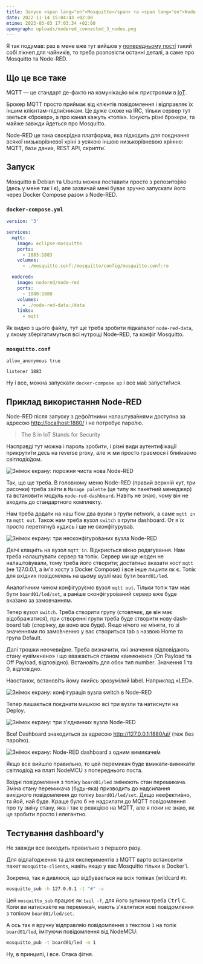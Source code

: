 ```yaml
---
title: Запуск <span lang="en">Mosquitto</span> та <span lang="en">Node-RED</span>
date: 2022-11-14 15:04:43 +02:00
mtime: 2023-03-03 17:03:34 +02:00
opengraph: uploads/nodered_connected_3_nodes.png
---
```


Я так подумав: раз в мене вже тут вийшов у [попередньому пості́][1] такий собі лікнеп для чайників, то треба розповісти останні деталі, а саме про <span lang="en">Mosquitto</span> та <span lang="en">Node-RED</span>.


## Що це все таке

<abbr lang="en">MQTT</abbr> — це стандарт де-факто на комунікацію між пристроями в <abbr lang="en" title="Internet of Things">IoT</abbr>.

Брокер <abbr lang="en">MQTT</abbr> просто приймає від клієнтів повідомлення і відправляє їх іншим клієнтам-підпи́сникам. Це дуже схоже на <abbr lang="en">IRC</abbr>, тільки сервер тут зветься «брокер», а про канал кажуть «топік». Існують різні брокери, та майже завжди йдеться про <span lang="en">Mosquitto</span>.

<span lang="en">Node-RED</span> це така своєрідна платформа, яка підходить для поєднання всякої низькорі́вневої хріні з усякою іншою низькорі́вневою хрінню: <abbr lang="en">MQTT</abbr>, бази даних, <abbr lang="en">REST API</abbr>, скрипти́.


## Запуск

<span lang="en">Mosquitto</span> в Debian та Ubuntu можна поставити просто з репозито́рію (десь у ме́не так і є), але зазвичай мені буває зручно запускати його через <span lang="en">Docker Compose</span> разом з <span lang="en">Node-RED</span>.

<div lang="en" markdown=1>

### `docker-compose.yml`

```yaml
version: '3'

services:
  mqtt:
    image: eclipse-mosquitto
    ports:
      - 1883:1883
    volumes:
      - ./mosquitto.conf:/mosquitto/config/mosquitto.conf:ro

  nodered:
    image: nodered/node-red
    ports:
      - 1880:1880
    volumes:
      - ./node-red-data:/data
    links:
      - mqtt
```

</div>

Як видно з цього файлу, тут ще треба зробити підкаталог <span lang="en">`node-red-data`</span>, у якому зберігатимуться всі нутрощі <span lang="en">Node-RED</span>, та конфіг <span lang="en">Mosquitto</span>.

<div lang="en" markdown=1>

### `mosquitto.conf`

```
allow_anonymous true

listener 1883
```

</div>

Ну і все, можна запускати <span lang="en">`docker-compose up`</span> і все ма́є запусти́тися.


## Приклад використання <span lang="en">Node-RED</span>

<span lang="en">Node-RED</span> після запуску з дефо́лтними налаштува́ннями доступна за адресою <u>http://localhost:1880/</u> і не потребує паро́лю.

<div lang="en" markdown=1>

> The S in IoT Stands for Security

</div>

Насправді тут можна і пароль зробити, і різні види аутентифікац́ії прикрути́ти десь на <span lang="en">reverse proxy</span>, але ж ми просто граємося і бли́маємо світлодіо́дом.

![Знімок екрану: порожня чиста нова Node-RED](/uploads/nodered_new.png)

Так, що ще треба. В головному меню <span lang="en">Node-RED</span> (правий верхній кут, три рисочки) треба зайти в <span lang="en">`Manage palette`</span> (це типу як паке́тний менеджер) та встановити модуль <span lang="en">`node-red-dashboard`</span>. Навіть не знаю, чому він не входить до стандартного комплекту.

Нам треба додати на наш <span lang="en">flow</span> два вузли з групи <span lang="en">network</span>, а саме <span lang="en">`mqtt in`</span> та <span lang="en">`mqtt out`</span>. Також нам треба вузол <span lang="en">`switch`</span> з групи <span lang="en">dashboard</span>. От я їх просто перетягну́в кудись і ще не сконфігурува́в.

![Знімок екрану: три несконфігуро́ваних вузла Node-RED](/uploads/nodered_new_3_nodes.png)

Двічі клацніть на вузол <span lang="en">`mqtt in`</span>. Відкриється вікно редагування. Нам треба налаштувати сервер та топік. Сервер ми ще жоден не налашто́вували, тому треба його створити; достатньо вказати хост <span lang="en">`mqtt` (не 127.0.0.1, а ім'я хосту з <span lang="en">Docker Compose</span>) і все інше лишити як є. Топік для вхідних повідомлень на цьому вузлі має бути <span lang="en">`board01/led`</span>.

Аналогічним чином конфігуру́ємо вузол <span lang="en">`mqtt out`</span>. Тільки топік там має бути <span lang="en">`board01/led/set`</span>, а раніше сконфігуро́ваний сервер вже буде вка́зано за замовчанням.

Тепер вузол <span lang="en">`switch`</span>. Треба створити групу (стовпчик, де він має відображатися), при створенні групи треба буде створити нову <span lang="en">dashboard tab</span> (сторінку, де воно все буде). Якщо нічого не міняти, то зі значеннями по замо́вченню у вас створиться <span lang="en">tab</span> з назвою <span lang="en">Home</span> та група <span lang="en">Default</span>.

Далі трошки неочеви́дне. Треба визначити, які значення відповідають стану «увімкнено» і що вважається станом «вимкнено» (<span lang="en">On Payload</span> та <span lang="en">Off Payload</span>, відповідно). Встанові́ть для обох тип <span lang="en">number</span>. Значення 1 та 0, відповідно.

Наостанок, встанові́ть йому якийсь зрозумілий <span lang="en">label</span>. Наприклад «<abbr lang="en">LED</abbr>».

![Знімок екрану: конфігурація вузла switch в Node-RED](/uploads/nodered_switch.png)

Тепер лишається поєднати мишкою всі три вузли та натиснути на <span lang="en">Deploy</span>.

![Знімок екрану: три з'єднанних вузла Node-RED](/uploads/nodered_connected_3_nodes.png)

Все! <span lang="en">Dashboard</span> знаходиться за адресою <u>http://127.0.0.1:1880/ui/</u> (теж без паро́лю).

![Знімок екрану: Node-RED dashboard з одним вимикаче́м](/uploads/nodered_new_dashboard.png)

Якщо все вийшло правильно, то цей перемикач буде вмикати-вимика́ти світлодіо́д на платі <span lang="en">Node<abbr>MCU</abbr></span> з попереднього поста.

Вхідні повідомлення з топіку <span lang="en">`board01/led`</span> змінюють стан перемикача. Зміна стану перемикача (будь-яка) призводить до надсилання вихідного повідомлення до топіку <span lang="en">`board01/led/set`</span>. Дещо неефекти́вно, та йой, най буде. Краще було б не надсилати до <abbr lang="en">MQTT</abbr> повідомлення про ту зміну стану, яка і так є реакцією на <abbr lang="en">MQTT</abbr>, але я поки не знаю, як це зробити просто і елегантно.


## Тестування dashboard'у

Не завжди все виходить правильно з першого разу.

Для відла́годження та для експериментів з <abbr lang="en">MQTT</abbr> варто встановити пакет <span lang="en">`mosquitto-clients`</span>, навіть якщо у вас <span lang="en">Mosquitto</span> тільки в Docker'і.

Зокрема, так я дивлюся, що відбувається на всіх топіках (<span lang="en">wildcard `#`</span>):

```sh
mosquitto_sub -h 127.0.0.1 -t "#" -v
```

Цей `mosquitto_sub` працює як `tail -f`, для його зупинки треба <span lang="en"><kbd>Ctrl</kbd>&nbsp;<kbd>C</kbd></span>. Коли ви натиска́єте на перемика́ч, мають з'являтися нові повідомлення з топіком <span lang="en">`board01/led/set`</span>.

А ось так я вручну́ відправля́ю повідомлення з текстом `1` на топік <span lang="en">`board01/led`</span>, імітуючи повідомлення від <span lang="en">Node<abbr>MCU</abbr></span>:

```sh
mosquitto_pub -t board01/led -m 1
```

Ну, в принципі, і все. Отака фігня.

[1]: /2022/11/14/micropython-on-esp8266.html
